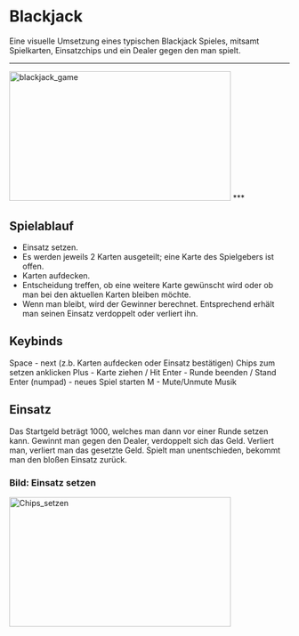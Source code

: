 # Blackjack
Eine visuelle Umsetzung eines typischen Blackjack Spieles, mitsamt Spielkarten, Einsatzchips und ein Dealer gegen den man spielt.

***
<img src="https://i.ibb.co/XSrNdYW/Screenshot-2024-03-26-104346.png" alt="blackjack_game" width="398" height="233.3">
***

## Spielablauf
- Einsatz setzen.
- Es werden jeweils 2 Karten ausgeteilt; eine Karte des Spielgebers ist offen.
- Karten aufdecken.
- Entscheidung treffen, ob eine weitere Karte gewünscht wird oder ob man bei den aktuellen Karten bleiben möchte.
- Wenn man bleibt, wird der Gewinner berechnet. Entsprechend erhält man seinen Einsatz verdoppelt oder verliert ihn.

## Keybinds
Space - next (z.b. Karten aufdecken oder Einsatz bestätigen)
Chips zum setzen anklicken
Plus - Karte ziehen / Hit
Enter - Runde beenden / Stand
Enter (numpad) - neues Spiel starten
M - Mute/Unmute Musik

## Einsatz
Das Startgeld beträgt 1000, welches man dann vor einer Runde setzen kann.
Gewinnt man gegen den Dealer, verdoppelt sich das Geld. 
Verliert man, verliert man das gesetzte Geld.
Spielt man unentschieden, bekommt man den bloßen Einsatz zurück.

### Bild: Einsatz setzen
<img src="https://i.ibb.co/swbYJ59/Screenshot-2024-03-26-103728.png" alt="Chips_setzen" width="398" height="233.3">
